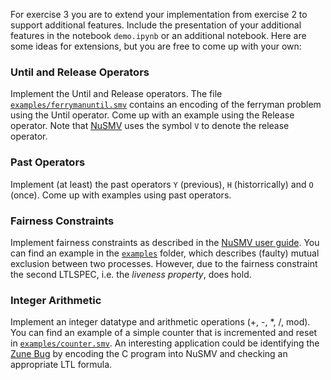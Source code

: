 For exercise 3 you are to extend your implementation from exercise 2 to support additional features. Include the presentation of your additional features in the notebook `demo.ipynb` or an additional notebook. Here are some ideas for extensions, but you are free to come up with your own:

### Until and Release Operators

Implement the Until and Release operators. The file [`examples/ferrymanuntil.smv`](examples/ferrymanuntil.smv) contains an encoding of the ferryman problem using the Until operator. Come up with an example using the Release operator. Note that [NuSMV](https://nusmv.fbk.eu/userman/v26/nusmv.pdf) uses the symbol `V` to denote the release operator.

### Past Operators

Implement (at least) the past operators `Y` (previous), `H` (historrically) and `O` (once).  Come up with examples using past operators.

### Fairness Constraints

Implement fairness constraints as described in the [NuSMV user guide](https://nusmv.fbk.eu/userman/v26/nusmv.pdf). You can find an example in the [`examples`](examples) folder, which describes (faulty) mutual exclusion between two processes. However, due to the fairness constraint the second LTLSPEC, i.e. the _liveness property_, does hold.

### Integer Arithmetic

Implement an integer datatype and arithmetic operations (+, -, *, /, mod). You can find an example of a simple counter that is incremented and reset in [`examples/counter.smv`](examples/counter.smv). An interesting application could be identifying the [Zune Bug](http://bit-player.org/2009/the-zune-bug) by encoding the C program into NuSMV and checking an appropriate LTL formula.
